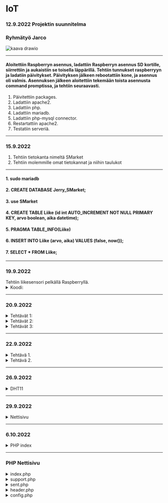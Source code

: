 # IoT

### 12.9.2022 Projektin suunnitelma

### Ryhmätyö Jarco


![kaava drawio](https://user-images.githubusercontent.com/113332610/189615513-e08b5469-86d4-45cd-aecb-be395c0a7cd5.png)

--------------------------------------------------------------------------------------------------

#### Aloitettiin Raspberryn asennus, ladattiin Raspberryn asennus SD kortille, siirrettiin ja aukaistiin se toisella läppärillä. Tehtiin tunnukset raspberryyn ja ladatiin päivitykset. Päivityksen jälkeen rebootattiin kone, ja asennus oli valmis. Asennuksen jälkeen aloitettiin tekemään toista asennusta command promptissa, ja tehtiin seuraavasti.



   1. Päivitettiin packages.
   2. Ladattiin apache2.
   3. Ladattiin php.
   4. Ladattiin mariadb.
   5. Ladattiin php-mysql connector.
   6. Restartattiin apache2.
   7. Testatiin serveriä.
  
--------------------------------------------------------------------------------------------------

### 15.9.2022

   1. Tehtiin tietokanta nimeltä SMarket
   2. Tehtiin molemmille omat tietokannat ja niihin taulukot

--------------------------------------------------------------------------------------------------

   #### 1. sudo mariadb
   #### 2. CREATE DATABASE Jerry_SMarket;
   #### 3. use SMarket
   #### 4. CREATE TABLE Liike (id int AUTO_INCREMENT NOT NULL PRIMARY KEY, arvo boolean, aika datetime);
   #### 5. PRAGMA TABLE_INFO(Liike)
   #### 6. INSERT INTO Liike (arvo, aika) VALUES (false, now());
   #### 7. SELECT * FROM Liike;

--------------------------------------------------------------------------------------------------

 <h3>19.9.2022</h3>
  Tehtiin liikesensori pelkällä Raspberryllä.
  <details>
    <summary>
      Koodi:
    </summary>
  
      import time
      import RPi.GPIO as GPIO // (Lisättiin libraryt jota voi käyttää koodissa)
      
      pin = 4 // (Variable)
      GPIO.setmode(GPIO.BCM)   // (Setuppi)
      GPIO.setup(pin, GPIO.IN)
      
      def getTime():
        result = time.localtime()
        time_string = time.strftime("%m/%d&%y/, %H:%M:%S:", result)
        return time_string  // (Funktiolla haetaan aikaa)
        
      try:
        while True:
          timeResult = getTime()
          if GPIO.input(pin):
            print("Liikettä: "+ str(timeResult))
          else:
            print("Ei liikettä: "+ str(timeResult))
          time.sleep(2.5)  // (Kokeillaan onko virheitä jos ei ole niin toimii)
      except:
        print("-")
        GPIO.cleanup()
  </details>
  
  --------------------------------------------------------------------------------------------------
  
  <h3>20.9.2022</h3>
   <details>
    <summary>
     Tehtävät 1:
 </summary>
 
1. EEPROM on haihtumatonta puolijohdemuistia, joka voidaan uudelleenkirjoittaa n. 10 000–100 000 kertaa. EEPROM-muistia käytetään pääasiassa asetustietojen tallentamiseen mikroprosessorin tai mikrokontrollerin sisältävissä laitteissa.
2. UART eli sarjaliikennepiiri on laitteisto tai mikropiiri, joka muuntaa rinnakkaismuotoista tietoa sarjamuotoiseksi ja päinvastoin.
3. I2C on yksinkertainen kaksisuuntainen ohjaus- ja tiedonsiirtoväylä. Tavallisin käyttö kulutuselektroniikassa on näytön tai television liitännän kyky kertoa nimensä ja tarkkuutensa tietokoneelle VGA-, DVI- tai HDMI-liittimen sisässä olevan I2C-liitynnän kautta. I2C-väylässä on sarjamuotoinen data- ja kellolinja.
4. SIP on IP-puhelinyhteyksien luonnista vastaava tietoliikenneprotokolla. SIP on korvaamassa vanhemman videoneuvotteluun käytetyn H.323-protokollan. SIP-protokollan avulla voidaan muodostaa puhelinyhteyksiä.
5. Mitä eroa on I2C ja SIP? I2C on half-duplex-viestintä ja SPI on full-duplex-viestintä. I2C on kaksijohtiminen protokolla ja SPI on nelijohdinprotokolla.
</details>

   <details>
    <summary>
     Tehtävät 2:
 </summary>

### 1. Raspberryn lämpötila = $vcgencmd measure_temp
### 2. Kuinka paljon tilaa jäljellä = $df -Bm
### 3. Miten vaihdetaan polusta toiseen = $cd ~
</details>

  <details>
    <summary>
      Tehtävät 3:
    </summary>
  
      apt-get update = päivittää raspberryn
      clear = pyyhkii kaiken terminaalista
      date = näyttää päivämäärän
      find / -name esimerkki.txt = etsii tiedoston nimellä
      nano example.txt = voi kontrolloida
      poweroff = laittaa virrat kiinni
      raspi-config = aukaisee raspin configurationin
      reboot = käynnistää uudelleen
      shutdown -h now = sulkee heti
      shutdown -h 01:22: = sulkee asettaman ajan päästä
      startx = menee serverille X

      cat esimerkki.txt = aukaisee tai tekee tiedoston
      cd/abc/xyz = path directory
      ls -l = listaa sovellukset
      mkdir esimerkki:_polku = tekee directoryn
      mv XXX = ei löydy
      rm esimerkki.txt = poistaa tiedoston
      scp user@10.0.0.32:/some/path/tiedosto.txt = kopioi tiedostoja kahden paikan välillä
      touch example.txt = muuttaa timestamppia

      ifconfig = näyttää netin tiedot
      iwconfig = näyttää langattoman netin tiedot
      iwlist wlan0 scan = scannaa langattoman yhteyden
      iwlist wlan0 | grep ESSID = 
      nmap = näyttää mikä service on auki
      ping = näyttää yhteyden nopeude
      wget https://www.website.com/example.txt = näyttää nettisivun tiedot


      cat /proc/meminfo = memoryn info
      cat /proc/partitions = Näyttää väliseinät
      cat /proc/version = Näyttää versiot
      df -h = Näyttää paljon tilaa on jäljellä
      df / = näyttää tilaa tietyllä systeemillä
      dpkg - -get-selections | grep XXX 
      dpkg - -get-selections
      free = näyttää käytetyn muistin
      hostname -l
      lsusb = näyttää tietoja usb laitteista
      UP key = näyttää aiemmin syötetyt komennot terminaalissa
      vcgencmd measure_temp = näyttää raspberryn lämpötilan
      vcgencmd get_mem arm && vcgencmd get_mem gpu = arm memoryn käyttö ja GPU memoryn käyttö
      
  </details>
  
  --------------------------------------------------------------------------------------------------
  
   <h3>22.9.2022</h3>
  <details>
    <summary>
     Tehtävä 1.
    </summary>
 
 A)
 
    - sudo mariadb (käynnistää mariadb:n)
    - show databases; (näyttää tietokannat)
  
  B)
 
    - use SMarket (menee tietokantaan)
    - SELECT * FROM Liike; (avaa taulukon)
    - desc Liike; (näyttää kaiken tiedon)
 
  
  </details>
  
  
  
  <details>
    <summary>
     Tehtävä 2.
    </summary>
   
         import time
         import datetime
         import mariadb
         import RPi.GPIO as GPIO


         inputPin = 4
         sleepTime = 5


         GPIO.setmode(GPIO.BCM)
         GPIO.setup(inputPin, GPIO.IN)

         conn = mariadb.connect(user="jaje", password="JarcoJerry1", host="localhost", database="SMarket")
         cur = conn.cursor()


         try:

         while True:

         inputType = GPIO.input(inputPin)
         curTime = datetime.datetime.now()

         #sqlStr = "INSERT INTO Liike (arvo, aika) VALUES({boolean}, '{timeCurrently}')".format(boolean = inputType, timeCurrently = curTime)
         #sqlStr = "INSERT INTO Liike (arvo, aika) VALUES(%s, '%s')" % (inputType, curTime)
         sqlStr = f"INSERT INTO Liike (arvo, aika) VALUES({inputType}, '{curTime}')"

         print(sqlStr)
         cur.execute(sqlStr)
         conn.commit()

         time.sleep(sleepTime)

         except:
         print("Ei toimi")

         conn.close()

   </details>
  
  --------------------------------------------------------------------------------------------------
   
<h3>26.9.2022</h3>
   
  <details>
    <summary>
     DHT11
    </summary>
 
     import time
     import Adafruit_DHT
     import datetime
     import mariadb



     sensor = Adafruit_DHT.DHT11
     pin = 4
     waitTime = 5



     conn = mariadb.connect(user="jaje", password="JarcoJerry1", host="localhost", database="SMarket")
     cur = conn.cursor()



     try:
     while True:

     curTime = datetime.datetime.now()
     humidity, temperature = Adafruit_DHT.read_retry(sensor, pin)

     sqlStr = "INSERT INTO Liike (arvo, aika) VALUES({boolean}, '{timeCurrently}')".format(boolean = temperature, timeCurrently = curTime)
     print(sqlStr)
     cur.execute(sqlStr)
     time.sleep(waitTime)

     except RuntimeError as error:
     print(error.args[0])
     print("Ei Toimi")

</details>

--------------------------------------------------------------------------------------------------

<h3>29.9.2022</h3>
   
  <details>
    <summary>
     Nettisivu
    </summary>
 
     <!-- Documentti tyyppi -->
     <!DOCTYPE html>



     <html>

       <!-- Headeri -->

       <head>
         <title>Hälytin</title>
       </head>

       <body>

         <!-- Siirä data taulukkoon -->

         <div style="
           box-sizing: border-box;
           border: 2px solid #969696;
           border-radius: 5px;
           background: #fffffff;
         ">
           <center>

             <!-- Otsikko -->

             <h1 style="
               align-left: center;
               align-right: center;
               text-align: center;
               color: rgb(255,55,55);
               font-family: Courier New;
             ">HÄLYTIN</h1><br>

             <!-- Ala Otsikko -->

             <img src="images/skul" alt="skull emoj" width=100 height=100><br>
             <h2 style="font-family: Courier New;">Data:</h2>



            <!-- PHP -->



            <?php

               // Laitetaan muuttujat, ja niille arvot.

               $servername = "localhost";
               $username = "jaje";
               $password = "JarcoJerry1";
               $dbname = "SMarket";
               $conn = new mysqli($servername, $username, $password, $dbname); // Yhteys databaseen

               // Katsotaanko toimiiko yhteys vai ei, jos toimii se jatkaa ohjelmaa, jos ei se antaa sivulle viestin.

               if ($conn->connect_error){
                 die("😭😭 Connection failed 😭😭" . $conn->connection_error);
               }

               // Yhteys toimii, joten jatkaa ohjelmaa. Asettaa SQL komennon ja syöttää sen.

               $sql = "SELECT id, arvo FROM Liike ORDER BY -id LIMIT 10";
               $data = $conn->query($sql);

               // Antaa sivulle kaikki tiedot muuttujan "data" sisältä ja syöttää ne sivulle.

               ?>
               <table>
                 <style>

                   table, th, td {
                     border-radius: 5px;
                   }

                   table {
                     border: 1px solid #ccd6dd;
                     font-family: arial, sans-serif;
                     width: 25%;
                   }



                  td, th {
                     border: 1px solid #edf7ff;
                     text-align: left;
                     padding: 10px;
                   }

                   tr:nth-child(even) {
                     border: 1px solid #edf7ff;
                     background-color: #ccd6dd;
                   }



                </style>
                   <tr>
                     <th>id</th>
                     <th>arvo</th>
                   </tr>
               <?php
                 while($row = $data->fetch_assoc()){
                   ?>
                   <tr>
                     <td><?php echo $row["id"]?></td>
                     <td><?php echo $row["arvo"]?></td>
                   </tr>
                   <?php
                 }
               ?>
               </table>
               <?php

               // Sulkee yhteyden.

               $conn->close();



            ?><br>

             <!-- Nappula -->

             <button style="
               box-sizing: border-box;
               border: 2px solid #ccd6dd;
               border-radius: 5px;
               width: 25%;
               height: 50px;
               color: rgb(255,55,55);
               background: #ffffff;
               font: bold 5pt Arial;
               font-family: Courier New;
               font-size: 24px;
             ">FREE DOWNLOAD</button>

             <!-- Linkki -->

             <p style="font-family: bold 10pt, Courier New;">Powered by S-Ketju</p>
             <a href="https://www.s-ryhma.fi">Linkki</a>

           </center><br>
         </div>
       </body>

     </html>

</details>

--------------------------------------------------------------------------------------------------

<h3>6.10.2022</h3>
  <details>
     <summary>
       PHP index
     </summary>

       Tehtiin azure serveri MySQL workbenchillä
       kirjauduttiin admin-tunnuksilla
       
       komennot:
       - cd Tietopolku
       - $php -S localhost:8000
       
   </details>
   
   --------------------------------------------------------------------------------------------------
   
   <h3>PHP Nettisivu</h3>
   <details>
     <summary>
        index.php
     </summary>
   
         <html>
          <!-- Headeri -->
          <head>
             <title>Hälytin</title>
             <meta name="viewport" content="width=device-width, initial-scale=1">
             <link href="style/style.css" rel="stylesheet">

       </head>

       <body>

           <!-- Siirä data taulukkoon -->

           <div class="background2">
           <center>

               <!-- Otsikko -->

               <h1 style="
               text-align: center;
               color: rgb(255,55,55);
               font-family: Courier New;
               ">HÄLYTIN</h1><br>

               <!-- Ala Otsikko -->

               <img src="images/skul.png" alt="skull emoj" width=100 height=100><br><br><br>

               <!-- FORM -->
               <button class="collapsible" style="
                   border: 2px solid #ccd6dd;
                   border-radius: 5px;
               ">Luo käyttäjä</button>
               <div class="content"><br>
                   <form

                   action="https://www.salpaus.fi"
                   method="post"
                   enctype="text/plain"
                   name="asasddsa"

                   class="background">



                       <h2 style="font-family: Courier New;">Luo käyttäjä:</h2>

                       <label for="fname" class="answerText">NIMI:</label>
                       <input type="text" class="answerBox" id="fname" name="fname"><br><br>

                       <label for="nikä" class="answerText">IKÄ:</label>
                       <input type="number" class="answerBox"  id="nikä" name="nikä"><br><br>

                       <label for="tarvitsee" class="answerText">KORTIN NUMERO JA CCV:</label>
                       <input type="text" class="answerBox"  id="tarvitsee" name="tarvitsee" required><br><br>

                       <button inline="true" class="acbutton" style="
                         background-color: rgb(255, 119, 119);
                       ">RESET</button>

                       <button type="submit" value="Send" inline="true" class="acbutton"
                       style="background-color: lightgreen;"
                       background-color: lightgreen;
                       >LÄHETÄ</button><br>


                   </form>
               </div><br>

               <!-- PHP -->

               <button class="collapsible" style="
                   border: 2px solid #ccd6dd;
                   border-radius: 5px;
               ">Avaa logit</button>
               <div class="content">

                   <!-- Ala Otsikko -->

                   <h2 style="font-family: Courier New;">Data:</h2>

                   <?php

                   // Laitetaan muuttujat, ja niille arvot.

                   include 'config.php';
                   $conn = new mysqli($servername, $username, $password, $dbname); // Yhteys databaseen

                   // Katsotaanko toimiiko yhteys vai ei, jos toimii se jatkaa ohjelmaa, jos ei se antaa sivulle viestin.

                   if ($conn->connect_error){
                       die("😭😭 Connection failed 😭😭" . $conn->connection_error);
                   }

                   // Yhteys toimii, joten jatkaa ohjelmaa. Asettaa SQL komennon ja syöttää sen.

                   $sql = "SELECT id, arvo FROM JerrySQL ORDER BY -id LIMIT 10";
                   $data = $conn->query($sql);
                   $savingData = "['Element', 'Joku liikkui', { role: 'style' } ]," 

                   // Antaa sivulle kaikki tiedot muuttujan "data" sisältä ja syöttää ne sivulle.

                   ?>
                   <table id="datalist">
                       <style>

                       table, th, td {
                           border-radius: 5px;
                       }

                       table {
                           border: 1px solid #ccd6dd;
                           font-family: arial, sans-serif;
                           width: 25%;
                       }

                       td, th {
                           border: 1px solid #edf7ff;
                           text-align: left;
                           padding: 10px;
                       }

                       tr:nth-child(even) {
                           border: 1px solid #edf7ff;
                           background-color: #ccd6dd;
                       }

                       </style>
                       <tr>
                           <th>id</th>
                           <th>arvo</th>
                       </tr>
                   <?php
                       while($row = $data->fetch_assoc()){
                       $savingData = $savingData . "['" . $row["id"] . "', " . $row["arvo"] . ", 'rgb(255,55,55)'],"
                       ?>
                       <tr>
                           <td><?php echo $row["id"]?></td>
                           <td><?php echo $row["arvo"]?></td>
                       </tr>
                       <?php
                       }
                   ?>
                   </table>
                   <?php

                   // Sulkee yhteyden.
                   $conn->close();

                   ?><br>
               </div><br>

               <button class="collapsible" style="
                   border: 2px solid #ccd6dd;
                   border-radius: 5px;
               ">Avaa kaava</button>
               <div class="content"><br>
               <div id="piechart" class='chart'> </div>


               </div><br>


               <!-- Nappula -->

               <button class="buttonVar">ILMAINEN LATAUS</button><br><br>
               <a href= "support.php"><button class="buttonVar">SUPPORT SIVU</button></a>
               <br>

               <!-- Linkki -->

               <video width="320" height="240" class="video" controls>
                   <source src="videos/tutorial.mp4" type="video/mp4">
               </video><br>




               <p style="font-family: bold 10pt, Courier New;">Powered by S-Ketju</p>
               <a href="https://www.s-ryhma.fi">Linkki</a>

           </center><br>

           <script>
               var coll = document.getElementsByClassName("collapsible");
               var buttonVar = document.getElementsByClassName("buttonVar")
               var i;

               for (i = 0; i < coll.length; i++) {
                 coll[i].addEventListener("click", function() {
                   this.classList.toggle("active");
                   var content = this.nextElementSibling;
                   if (content.style.maxHeight){
                     content.style.maxHeight = null;
                   } else {
                     content.style.maxHeight = content.scrollHeight + "px";
                   } 
                 });
               }
           </script>


       <script type="text/javascript" src="https://www.gstatic.com/charts/loader.js"></script>
       <script type="text/javascript">
           google.charts.load("current", {packages:['corechart']});
           google.charts.setOnLoadCallback(drawChart);
           window.onresize = drawChart;

           function drawChart() {

               var data = google.visualization.arrayToDataTable([
                   <?php
                       echo $savingData;
                   ?>
               ]);

               var view = new google.visualization.DataView(data);
               view.setColumns([0, 1,
                               { calc: "stringify",
                                   sourceColumn: 1,
                                   type: "string",
                                   role: "annotation" },
                               2]);

               var options = {
                   title: "Liike sensori",
                   titleFontSize:24,
                   fontName: "Courier New",
                   width: "40%",
                   height: "50%",
                   bar: {groupWidth: "95%"},
                   legend: { position: "left" },
               };
               var chart = new google.visualization.ColumnChart(document.getElementById("piechart"));
               chart.draw(view, options);
           }
           </script>


           </div>
       </body>
   </html>
   </details>
   
   <details>
     <summary>
        support.php
     </summary>
      
      <html>
    <head>
        <title>Support</title>
        <meta name="viewport" content="width=device-width, initial-scale=1">
        <link href="style/style.css" rel="stylesheet">
    </head>

    <body>
        <div class="background2">
            <center>
                <h1 style="
                text-align: center;
                color: rgb(255,55,55);
                font-family: Courier New;
                ">SUPPORT</h1><br>
                <img src="images/skul.png" alt="skull emoj" width=100 height=100><br><br><br>


            <button class="buttonVar">ASIAKASPALVELU</button><br><br>
            <a href= "index.php"><button class="buttonVar">TAKAISIN KOTI SIVULLE</button></a><br><br>
        

            <button class="collapsible" style="
                border: 2px solid #ccd6dd;
                border-radius: 5px;
            ">Avaa formi</button>
            <div class="content"><br>
                <form
                
                action="sent.php"
                method="post"
                enctype="text/plain"
                name="asasddsa"
                
                class="background">
               


                    <h2 style="font-family: Courier New;">Täytä:</h2>

                    <label for="fname" class="answerText">SÄHKÖPOSTI OSOITE:</label>
                    <input type="text" class="answerBox" id="fname" name="fname"><br><br>

                    <label for="cdate" class="answerText">PVM:</label>
                    <input type="date" class="answerBox"  id="cdate" name="cdate"><br><br>

                    <label for="info" class="answerText">KERRO ONGELMASTASI:</label>
                    <textarea rows="20" cols="50" style=
                    "font-family: Courier New; width: 80%; height: 100px; resize: none;"
                    id="info" name="info" maxlength="120" required></textarea><br><br>

                    <button inline="true" class="acbutton" style="
                      background-color: rgb(255, 119, 119);
                    ">RESET</button>

                    <button type="submit" value="Send" inline="true" class="acbutton"
                    style="background-color: lightgreen;"
                    background-color: lightgreen;
                    >LÄHETÄ</button><br>
                    
                    
                </form>
            </div><br>
            
                <!-- Ala Otsikko -->
                
                <h2 style="font-family: Courier New;">Forumit:</h2>
                
                <form
                
                action="header.php" method="post"
                class="messagebox">
                
                    <label for="fname" class="answerText">Nimi:</label>
                    <input type="text" class="answerBox" required placeholder="Kirjoita Nimesi" id="fname" name="fname"><br><br>
                
                    <label for="info" class="answerText">Jätä Viesti!</label>
                    <textarea rows="20" cols="50" style=
                    "font-family: Courier New; width: 80%; height: 100px; resize: none;"
                    id="info" name="info" maxlength="120" required placeholder="Kirjoita tähän" required></textarea><br><br>
                
                    <button type="submit" value="Send" inline="true" class="acbutton"
                    style="background-color: lightgreen;"
                    background-color: lightgreen;
                    >LÄHETÄ</button>
                
                </form>

                <?php

               // Laitetaan muuttujat, ja niille arvot.

               $servername = "hyvis.mysql.database.azure.com";
               $username = "db_projekti";
               $password = "Sivyh2022";
               $dbname = "Jerry";
               $conn = new mysqli($servername, $username, $password, $dbname); // Yhteys databaseen

                // Katsotaanko toimiiko yhteys vai ei, jos toimii se jatkaa ohjelmaa, jos ei se antaa sivulle viestin.

                if ($conn->connect_error){
                    die("😭😭 Connection failed 😭😭" . $conn->connection_error);
                }

                // Yhteys toimii, joten jatkaa ohjelmaa. Asettaa SQL komennon ja syöttää sen.

                $sql = "SELECT username, message, aika FROM Chat ORDER BY -id LIMIT 5";
                $data = $conn->query($sql);
                $savingData = "['Element', 'Oh no', { role: 'style' } ]," 

                // Antaa sivulle kaikki tiedot muuttujan "data" sisältä ja syöttää ne sivulle.

                ?>
                <table id="datalist">
                    <style>

                    table, th, td {
                        border-radius: 5px;
                    }

                    table {
                        border: 1px solid #ccd6dd;
                        font-family: Courier New;
                        width: 75%;
                    }

                    th {
                        font-size: 20px;
                    }

                    td, th {
                        border: 1px solid #edf7ff;
                        text-align: left;
                        padding: 10px;
                    }

                    tr:nth-child(even) {
                        border: 1px solid #edf7ff;
                        background-color: #DDDDDD;
                    }

                    </style>
                    <tr>
                        <th>Nimi</th>
                        <th>Viesti</th>
                        <th>Aika</th>
                    </tr>
                <?php
                    while($row = $data->fetch_assoc()){
                    ?>
                    <tr>
                        <td><?php echo  ("<strong>" . $row["username"] . "</strong>")?></td>
                        <td><?php echo $row["message"]?></td>
                        <td><?php echo $row["aika"]?></td>
                    </tr>
                    <?php
                    }
                ?>
                </table>
                <?php

                // Sulkee yhteyden.
                $conn->close();

                ?><br>



                <p style="font-family: bold 10pt, Courier New;">Powered by S-Ketju</p>
                <a href="https://www.s-ryhma.fi">Linkki</a><br><br>

            </center>
                <script>
                    var coll = document.getElementsByClassName("collapsible");
                    var buttonVar = document.getElementsByClassName("buttonVar")
                    var i;
                    
                    for (i = 0; i < coll.length; i++) {
                    coll[i].addEventListener("click", function() {
                        this.classList.toggle("active");
                        var content = this.nextElementSibling;
                        if (content.style.maxHeight){
                        content.style.maxHeight = null;
                        } else {
                        content.style.maxHeight = content.scrollHeight + "px";
                        } 
                    });
                    }
                </script>
        </div>
    </body>
</html>
     </details>
      
<details>
   <summary>
      sent.php
   </summary>

      <html>
      <head>
              <title>Lähetetty</title>
              <meta name="viewport" content="width=device-width, initial-scale=1">
              <link href="style/style.css" rel="stylesheet">
       </head>

          <body>
              <div class="background2">
                  <center>
                      <h1 style="
                      text-align: center;
                      color: rgb(255,55,55);
                      font-family: Courier New;
                      ">Vastauksesi on lähetetty!</h1><br>
                      <img src="images/checkmark.png" alt="skull emoj" width=115 height=100><br><br><br>

                  <a href= "index.php"><button class="buttonVar">TAKAISIN KOTI SIVULLE</button></a><br><br>


                  </center>
              </div>
          </body>
      </html>
</details>
      
<details>
   <summary>
      header.php
   </summary>
   
      <?php

       include 'config.php';
       $conn = new mysqli($servername, $username, $password, $dbname);
       if ($conn->connect_error){
           die("😭😭 Connection failed 😭😭" . $conn->connection_error);
       }

       $formInfoName = $_POST["fname"];
       $formInfoMessage = $_POST["info"];
       $sql = "INSERT INTO Chat (username, message, aika) VALUES ('" . $formInfoName . "', '" . $formInfoMessage . "', now())";

       if ($data = $conn->query($sql) == TRUE) {
           echo "Message sent!";
       } else {
           echo "Error: " . $sql . " " . $conn->error;
           die();
       }

       $conn->close();
       header("Location: support.php");
       die();
      ?>
   
</details>
      
<details>
   <summary>
      config.php
   </summary>
   
      <?php
      $servername = "hyvis.mysql.database.azure.com";
      $username = "db_projekti";
      $password = "Sivyh2022";
      $dbname = "Jerry";
      ?>
   
</details>
